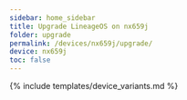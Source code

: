 ```yaml
---
sidebar: home_sidebar
title: Upgrade LineageOS on nx659j
folder: upgrade
permalink: /devices/nx659j/upgrade/
device: nx659j
toc: false
---
```

{% include templates/device_variants.md %}
